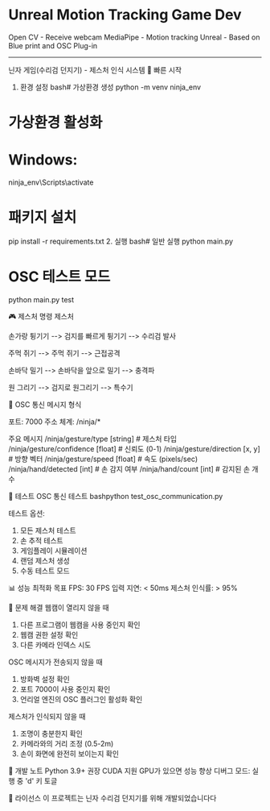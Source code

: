 # Unreal Motion Tracking Game Dev

Open CV - Receive webcam
MediaPipe - Motion tracking
Unreal - Based on Blue print and OSC Plug-in

--------------------------------------------------------------------------------------------------------------------------------------------------------------------------------

닌자 게임(수리검 던지기) - 제스처 인식 시스템
🚀 빠른 시작
1. 환경 설정
bash# 가상환경 생성
python -m venv ninja_env

# 가상환경 활성화
# Windows:
ninja_env\Scripts\activate

# 패키지 설치
pip install -r requirements.txt
2. 실행
bash# 일반 실행
python main.py

# OSC 테스트 모드
python main.py test


🎮 제스처 명령
제스처

손가랑 튕기기 --> 검지를 빠르게 튕기기 --> 수리검 발사

주먹 쥐기 --> 주먹 쥐기 --> 근접공격

손바닥 밀기 --> 손바닥을 앞으로 밀기 --> 충격파

원 그리기 --> 검지로 원그리기 --> 특수기


🔧 OSC 통신
메시지 형식

포트: 7000
주소 체계: /ninja/*

주요 메시지
/ninja/gesture/type [string]      # 제스처 타입
/ninja/gesture/confidence [float] # 신뢰도 (0-1)
/ninja/gesture/direction [x, y]   # 방향 벡터
/ninja/gesture/speed [float]      # 속도 (pixels/sec)
/ninja/hand/detected [int]        # 손 감지 여부
/ninja/hand/count [int]          # 감지된 손 개수


🧪 테스트
OSC 통신 테스트
bashpython test_osc_communication.py

테스트 옵션:
1. 모든 제스처 테스트
2. 손 추적 테스트
3. 게임플레이 시뮬레이션
4. 랜덤 제스처 생성
5. 수동 테스트 모드


📊 성능 최적화
목표 FPS: 30 FPS
입력 지연: < 50ms
제스처 인식률: > 95%


🐛 문제 해결
웹캠이 열리지 않을 때
1. 다른 프로그램이 웹캠을 사용 중인지 확인
2. 웹캠 권한 설정 확인
3. 다른 카메라 인덱스 시도

OSC 메시지가 전송되지 않을 때
1. 방화벽 설정 확인
2. 포트 7000이 사용 중인지 확인
3. 언리얼 엔진의 OSC 플러그인 활성화 확인

제스처가 인식되지 않을 때
1. 조명이 충분한지 확인
2. 카메라와의 거리 조정 (0.5-2m)
3. 손이 화면에 완전히 보이는지 확인


📝 개발 노트
Python 3.9+ 권장
CUDA 지원 GPU가 있으면 성능 향상
디버그 모드: 실행 중 'd' 키 토글


📄 라이선스
이 프로젝트는 닌자 수리검 던지기를 위해 개발되었습니다다